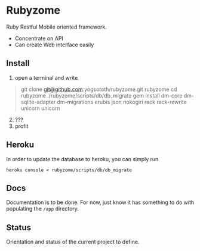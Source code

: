 # Rubyzome

Ruby Restful Mobile oriented framework.

- Concentrate on API
- Can create Web interface easily


## Install

1. open a terminal and write

  > git clone git@github.com:yogsototh/rubyzome.git rubyzome
  > cd rubyzome
  > ./rubyzome/scripts/db/db_migrate
  > gem install dm-core dm-sqlite-adapter dm-migrations erubis json nokogiri rack rack-rewrite unicorn
  > unicorn

2. ???
3. profit

## Heroku

In order to update the database to heroku, you can simply run

    heroku console < rubyzome/scripts/db/db_migrate

## Docs

Documentation is to be done.
For now, just know it has something to do with populating the `/app` directory.

## Status

Orientation and status of the current project to define.

